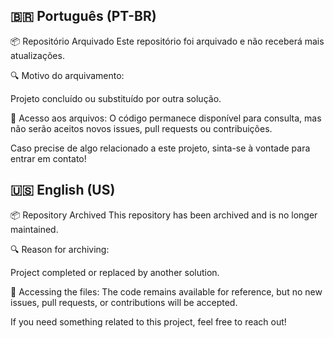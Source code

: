 ## 🇧🇷 Português (PT-BR)

📦 Repositório Arquivado
Este repositório foi arquivado e não receberá mais atualizações.

🔍 Motivo do arquivamento:

Projeto concluído ou substituído por outra solução.

📂 Acesso aos arquivos:
O código permanece disponível para consulta, mas não serão aceitos novos issues, pull requests ou contribuições.

Caso precise de algo relacionado a este projeto, sinta-se à vontade para entrar em contato!

## 🇺🇸 English (US)

📦 Repository Archived
This repository has been archived and is no longer maintained.

🔍 Reason for archiving:

Project completed or replaced by another solution.

📂 Accessing the files:
The code remains available for reference, but no new issues, pull requests, or contributions will be accepted.

If you need something related to this project, feel free to reach out!
